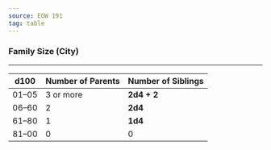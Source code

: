 ```yaml
---
source: EGW 191
tag: table
---
```


### Family Size (City)
---
|d100|Number of Parents|Number of Siblings|
|----|----------|----|
|01–05|3 or more|**2d4 + 2**|
|06–60|2|**2d4**|
|61–80|1|**1d4**|
|81–00|0|0|
